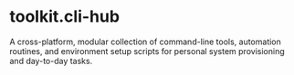 # toolkit.cli-hub
A cross-platform, modular collection of command-line tools, automation routines, and environment setup scripts for personal system provisioning and day-to-day tasks.
